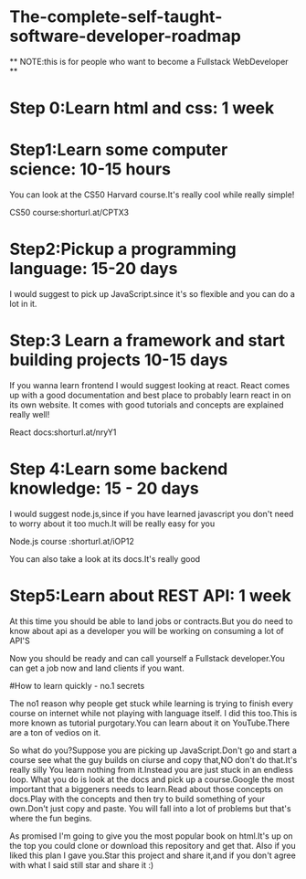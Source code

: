 # The-complete-self-taught-software-developer-roadmap
** NOTE:this is for people who want to become a Fullstack WebDeveloper **

# Step 0:Learn html and css: 1 week

# Step1:Learn some computer science: 10-15 hours

You can look at the CS50 Harvard course.It's really cool while really simple!

CS50 course:shorturl.at/CPTX3

# Step2:Pickup a programming language: 15-20 days

I would suggest to pick up JavaScript.since it's so flexible and you can do a lot in it.

# Step:3 Learn a framework and start building projects 10-15 days

If you wanna learn frontend I would suggest looking at react.
React comes up with a good documentation and best place to probably learn react in on its own website.
It comes with good tutorials and concepts are explained really well!


React docs:shorturl.at/nryY1

# Step 4:Learn some backend knowledge: 15 - 20 days

I would suggest node.js,since if you have learned javascript you don't need to worry about it too much.It will be really easy for you

Node.js course :shorturl.at/iOP12

You can also take a look at its docs.It's really good


# Step5:Learn about REST API: 1 week

At this time you should be able to land jobs or contracts.But you do need to know about api as a developer you will be working on consuming a lot of API'S


Now you should be ready and can call yourself a Fullstack developer.You can get a job now and land clients if you want.



#How to learn quickly - no.1 secrets

The no1 reason why people get stuck while learning is trying to finish every course on internet while not playing with language itself.
I did this too.This is more known as tutorial purgotary.You can learn about it on YouTube.There are a ton of vedios on it.

So what do you?Suppose you are picking up JavaScript.Don't go and start a course see what the guy builds on ciurse and copy that,NO don't do that.It's really silly You learn nothing from it.Instead you are just stuck in an endless loop.
What you do is look at the docs and pick up a course.Google the most important that a biggeners needs to learn.Read about those concepts on docs.Play with the concepts and then try to build something of your own.Don't just copy and paste.
You will fall into a lot of problems but that's where the fun begins.

As promised I'm going to give you the most popular book on html.It's up on the top you could clone or download this repository and get that.
Also if you liked this plan I gave you.Star this project and share it,and if you don't agree with what I said still star and share it :)
